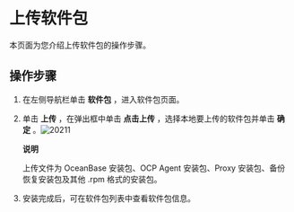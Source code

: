 上传软件包 
==========================

本页面为您介绍上传软件包的操作步骤。

操作步骤 
-------------------------

1. 在左侧导航栏单击 **软件包** ，进入软件包页面。

   

2. 单击 **上传** ，在弹出框中单击 **点击上传** ，选择本地要上传的软件包并单击 **确定** 。![20211](https://help-static-aliyun-doc.aliyuncs.com/assets/img/zh-CN/2863960161/p213056.png)

   **说明**

   

   上传文件为 OceanBase 安装包、OCP Agent 安装包、Proxy 安装包、备份恢复安装包及其他 .rpm 格式的安装包。
   

3. 安装完成后，可在软件包列表中查看软件包信息。

   




